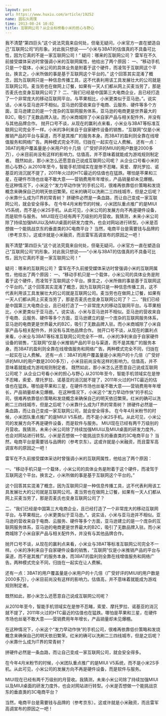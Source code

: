 ```yaml
---
layout: post
url: https://www.huxiu.com/article/19252
name: 圆石头周璞
time: 2013-08-24 10:02
title: 互联网公司？从企业标榜看小米的担心与野心
---
```

我不清楚“第四巨头”这个说法究竟来自何处，但毫无疑问，小米官方一直在塑造自己“互联网公司”的形象。对此我只想说——“小米与3BAT的估值真的不具备可比性，因为它真的不是一家互联网公司！” 疑问：哪来的互联网公司？ 雷军在不久前接受媒体采访时曾强调小米的互联网属性，他给出了两个原因： 一、“移动手机只是一个载体，小米公司的具体业务是附着于这个硬件，而凌驾于互联网这个平台。换言之，小米所做的事是基于互联网这个平台的。” 这个回答其实混淆了概念，因为互联网只是一种信息传播工具，这不代表利用该工具发展壮大的公司就是互联网公司。麦当劳也在做网上订餐，如果有一天人们都从网上买麦当劳了，那是否麦氏也变身互联网公司了？ 二、“我们已经是中国第三大电商企业，且已经打造了一个非常庞大的移动互联网平台。与苹果相比，小米更类似于亚马逊。”。说实话，小米与亚马逊并不相似。亚马逊的营收来自于电商、云服务、硬件等多个方面，亚马逊建立的是一个庞杂的互联网服务体系，亚马逊的电商更是世界最大的B2C，吸引了无数品牌入驻。而小米商城除了小米自家产品与相关配件外，并没有与其他品牌合作。 抛开口号不谈，从现在的赢利点来看，小米业与3BAT等标准互联网公司完全不一样。小米的净利来自于自家硬件设备的销售，“互联网”仅是小米推销产品的平台与渠道，而不是其推广的服务本身。而3BAT的盈利则全靠在线增值服务和网络广告。两种模式完全不同，归拢在一起实在让人费解。 还有一点：3BAT的用户覆盖量是小米用户的十几倍（广受好评的MIUI的用户数是2000多万），小米目前尚没有这样的影响力。估值高，并不意味着就能成为游戏规则制定者。 既然如此，那小米怎么还愿意自己说成互联网公司呢？ 从企业口号看小米的担心与野心 从2010年至今，智能手机领域实在是惨不忍睹，索爱、摩托罗拉、诺基亚的消沉就不提了，2011年火过的HTC最近的估值也在猛跌。哪怕是苹果和三星，在硬件市场也丝毫不敢大意——营销费用年年增长，产品销量却未见爆棚。 在这种情况下，小米这个“发力早动作快”的手机公司，很难再依靠低价策略和发烧概念来确保自己的明天依旧繁荣。红米的确可以洗刷二三四线城市，但是之后呢？小米靠什么成为IT界的常青树？ 拼硬件必然是一条血路，而让自己变成一家互联网公司，就会安全得多。 在今年4月米粉节的时候，小米团队重点推广的是MIUI V5系统，而不是小米2S手机。从此可见，小米公司的发展方向不再是硬件设备，而是软件与服务。 MIUI现在已经有两千万级别的月营收。我猜测，未来小米公司除了持续加强MIUI以及MIUI桌面的研发力度外，也会对网站进行转型。小米是否想做一个能挑战京东的垂直类的3C电商平台？ 当然，电商平台是需要钱与品牌的（参考京东）。这或许就是小米融资，而且雷军高调宣布的原因之一吧！

我不清楚“第四巨头”这个说法究竟来自何处，但毫无疑问，小米官方一直在塑造自己“互联网公司”的形象。对此我只想说——“小米与3BAT的估值真的不具备可比性，因为它真的不是一家互联网公司！”

疑问：哪来的互联网公司？ 雷军在不久前接受媒体采访时曾强调小米的互联网属性，他给出了两个原因： 一、“移动手机只是一个载体，小米公司的具体业务是附着于这个硬件，而凌驾于互联网这个平台。换言之，小米所做的事是基于互联网这个平台的。” 这个回答其实混淆了概念，因为互联网只是一种信息传播工具，这不代表利用该工具发展壮大的公司就是互联网公司。麦当劳也在做网上订餐，如果有一天人们都从网上买麦当劳了，那是否麦氏也变身互联网公司了？ 二、“我们已经是中国第三大电商企业，且已经打造了一个非常庞大的移动互联网平台。与苹果相比，小米更类似于亚马逊。”。说实话，小米与亚马逊并不相似。亚马逊的营收来自于电商、云服务、硬件等多个方面，亚马逊建立的是一个庞杂的互联网服务体系，亚马逊的电商更是世界最大的B2C，吸引了无数品牌入驻。而小米商城除了小米自家产品与相关配件外，并没有与其他品牌合作。 抛开口号不谈，从现在的赢利点来看，小米业与3BAT等标准互联网公司完全不一样。小米的净利来自于自家硬件设备的销售，“互联网”仅是小米推销产品的平台与渠道，而不是其推广的服务本身。而3BAT的盈利则全靠在线增值服务和网络广告。两种模式完全不同，归拢在一起实在让人费解。 还有一点：3BAT的用户覆盖量是小米用户的十几倍（广受好评的MIUI的用户数是2000多万），小米目前尚没有这样的影响力。估值高，并不意味着就能成为游戏规则制定者。 既然如此，那小米怎么还愿意自己说成互联网公司呢？ 从企业口号看小米的担心与野心 从2010年至今，智能手机领域实在是惨不忍睹，索爱、摩托罗拉、诺基亚的消沉就不提了，2011年火过的HTC最近的估值也在猛跌。哪怕是苹果和三星，在硬件市场也丝毫不敢大意——营销费用年年增长，产品销量却未见爆棚。 在这种情况下，小米这个“发力早动作快”的手机公司，很难再依靠低价策略和发烧概念来确保自己的明天依旧繁荣。红米的确可以洗刷二三四线城市，但是之后呢？小米靠什么成为IT界的常青树？ 拼硬件必然是一条血路，而让自己变成一家互联网公司，就会安全得多。 在今年4月米粉节的时候，小米团队重点推广的是MIUI V5系统，而不是小米2S手机。从此可见，小米公司的发展方向不再是硬件设备，而是软件与服务。 MIUI现在已经有两千万级别的月营收。我猜测，未来小米公司除了持续加强MIUI以及MIUI桌面的研发力度外，也会对网站进行转型。小米是否想做一个能挑战京东的垂直类的3C电商平台？ 当然，电商平台是需要钱与品牌的（参考京东）。这或许就是小米融资，而且雷军高调宣布的原因之一吧！

雷军在不久前接受媒体采访时曾强调小米的互联网属性，他给出了两个原因：

一、“移动手机只是一个载体，小米公司的具体业务是附着于这个硬件，而凌驾于互联网这个平台。换言之，小米所做的事是基于互联网这个平台的。”

这个回答其实混淆了概念，因为互联网只是一种信息传播工具，这不代表利用该工具发展壮大的公司就是互联网公司。麦当劳也在做网上订餐，如果有一天人们都从网上买麦当劳了，那是否麦氏也变身互联网公司了？

二、“我们已经是中国第三大电商企业，且已经打造了一个非常庞大的移动互联网平台。与苹果相比，小米更类似于亚马逊。”。说实话，小米与亚马逊并不相似。亚马逊的营收来自于电商、云服务、硬件等多个方面，亚马逊建立的是一个庞杂的互联网服务体系，亚马逊的电商更是世界最大的B2C，吸引了无数品牌入驻。而小米商城除了小米自家产品与相关配件外，并没有与其他品牌合作。

抛开口号不谈，从现在的赢利点来看，小米业与3BAT等标准互联网公司完全不一样。小米的净利来自于自家硬件设备的销售，“互联网”仅是小米推销产品的平台与渠道，而不是其推广的服务本身。而3BAT的盈利则全靠在线增值服务和网络广告。两种模式完全不同，归拢在一起实在让人费解。

还有一点：3BAT的用户覆盖量是小米用户的十几倍（广受好评的MIUI的用户数是2000多万），小米目前尚没有这样的影响力。估值高，并不意味着就能成为游戏规则制定者。

既然如此，那小米怎么还愿意自己说成互联网公司呢？

从2010年至今，智能手机领域实在是惨不忍睹，索爱、摩托罗拉、诺基亚的消沉就不提了，2011年火过的HTC最近的估值也在猛跌。哪怕是苹果和三星，在硬件市场也丝毫不敢大意——营销费用年年增长，产品销量却未见爆棚。

在这种情况下，小米这个“发力早动作快”的手机公司，很难再依靠低价策略和发烧概念来确保自己的明天依旧繁荣。红米的确可以洗刷二三四线城市，但是之后呢？小米靠什么成为IT界的常青树？

拼硬件必然是一条血路，而让自己变成一家互联网公司，就会安全得多。

在今年4月米粉节的时候，小米团队重点推广的是MIUI V5系统，而不是小米2S手机。从此可见，小米公司的发展方向不再是硬件设备，而是软件与服务。

MIUI现在已经有两千万级别的月营收。我猜测，未来小米公司除了持续加强MIUI以及MIUI桌面的研发力度外，也会对网站进行转型。小米是否想做一个能挑战京东的垂直类的3C电商平台？

当然，电商平台是需要钱与品牌的（参考京东）。这或许就是小米融资，而且雷军高调宣布的原因之一吧！

